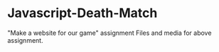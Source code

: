 # Javascript-Death-Match
"Make a website for our game" assignment
Files and media for above assignment.
